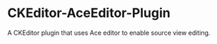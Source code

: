 CKEditor-AceEditor-Plugin
=========================

A CKEditor plugin that uses Ace editor to enable source view editing.
